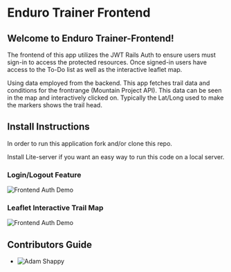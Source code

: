 # Enduro Trainer Frontend
<!-- Short Description -->
## Welcome to Enduro Trainer-Frontend!
The frontend of this app utilizes the JWT Rails Auth to ensure users must sign-in to access the protected resources. Once signed-in users have access to the To-Do list as well as the interactive leaflet map.

Using data employed from the backend. This app fetches trail data and conditions for the frontrange (Mountain Project API). This data can be seen in the map and interactively clicked on. Typically the Lat/Long used to make the markers shows the trail head.
<!-- Install instructions -->
## Install Instructions
In order to run this application fork and/or clone this repo.

Install Lite-server if you want an easy way to run this code on a local server.

<!-- Frontend Video Demo -->
### Login/Logout Feature
![Frontend Auth Demo](https://media.giphy.com/media/IgLZTUsOBGHWDP25mu/giphy.gif)

### Leaflet Interactive Trail Map
![Frontend Auth Demo](https://media.giphy.com/media/YOGe2Un40OwGSg6wDW/giphy.gif)

<!-- Contributors -->
## Contributors Guide
- ![Adam Shappy](https://github.com/mrshappy0)
